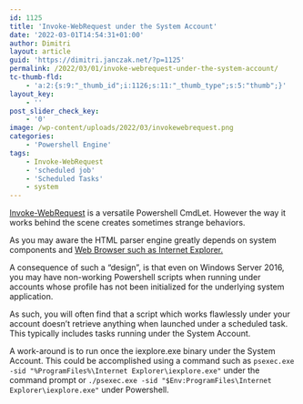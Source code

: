 ```yaml
---
id: 1125
title: 'Invoke-WebRequest under the System Account'
date: '2022-03-01T14:54:31+01:00'
author: Dimitri
layout: article
guid: 'https://dimitri.janczak.net/?p=1125'
permalink: /2022/03/01/invoke-webrequest-under-the-system-account/
tc-thumb-fld:
    - 'a:2:{s:9:"_thumb_id";i:1126;s:11:"_thumb_type";s:5:"thumb";}'
layout_key:
    - ''
post_slider_check_key:
    - '0'
image: /wp-content/uploads/2022/03/invokewebrequest.png
categories:
    - 'Powershell Engine'
tags:
    - Invoke-WebRequest
    - 'scheduled job'
    - 'Scheduled Tasks'
    - system
---
```


[Invoke-WebRequest](https://docs.microsoft.com/en-us/powershell/module/microsoft.powershell.utility/invoke-webrequest) is a versatile Powershell CmdLet. However the way it works behind the scene creates sometimes strange behaviors.

As you may aware the HTML parser engine greatly depends on system components and [Web Browser such as Internet Explorer.](https://github.com/PowerShell/PowerShell/issues/3042)

A consequence of such a “design”, is that even on Windows Server 2016, you may have non-working Powershell scripts when running under accounts whose profile has not been initialized for the underlying system application.

As such, you will often find that a script which works flawlessly under your account doesn’t retrieve anything when launched under a scheduled task. This typically includes tasks running under the System Account.

A work-around is to run once the iexplore.exe binary under the System Account. This could be accomplished using a command such as `psexec.exe -sid "%ProgramFiles%\Internet Explorer\iexplore.exe"` under the command prompt or `./psexec.exe -sid "$Env:ProgramFiles\Internet Explorer\iexplore.exe"` under Powershell.